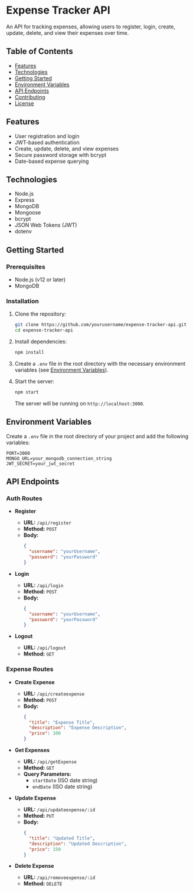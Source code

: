 

# Expense Tracker API

An API for tracking expenses, allowing users to register, login, create, update, delete, and view their expenses over time.

## Table of Contents

- [Features](#features)
- [Technologies](#technologies)
- [Getting Started](#getting-started)
- [Environment Variables](#environment-variables)
- [API Endpoints](#api-endpoints)
- [Contributing](#contributing)
- [License](#license)

## Features

- User registration and login
- JWT-based authentication
- Create, update, delete, and view expenses
- Secure password storage with bcrypt
- Date-based expense querying

## Technologies

- Node.js
- Express
- MongoDB
- Mongoose
- bcrypt
- JSON Web Tokens (JWT)
- dotenv

## Getting Started

### Prerequisites

- Node.js (v12 or later)
- MongoDB

### Installation

1. Clone the repository:

    ```sh
    git clone https://github.com/yourusername/expense-tracker-api.git
    cd expense-tracker-api
    ```

2. Install dependencies:

    ```sh
    npm install
    ```

3. Create a `.env` file in the root directory with the necessary environment variables (see [Environment Variables](#environment-variables)).

4. Start the server:

    ```sh
    npm start
    ```

    The server will be running on `http://localhost:3000`.

## Environment Variables

Create a `.env` file in the root directory of your project and add the following variables:

```env
PORT=3000
MONGO_URL=your_mongodb_connection_string
JWT_SECRET=your_jwt_secret
```

## API Endpoints

### Auth Routes

- **Register**
  - **URL:** `/api/register`
  - **Method:** `POST`
  - **Body:**
    ```json
    {
      "username": "yourUsername",
      "password": "yourPassword"
    }
    ```

- **Login**
  - **URL:** `/api/login`
  - **Method:** `POST`
  - **Body:**
    ```json
    {
      "username": "yourUsername",
      "password": "yourPassword"
    }
    ```

- **Logout**
  - **URL:** `/api/logout`
  - **Method:** `GET`

### Expense Routes

- **Create Expense**
  - **URL:** `/api/createexpense`
  - **Method:** `POST`
  - **Body:**
    ```json
    {
      "title": "Expense Title",
      "description": "Expense Description",
      "price": 100
    }
    ```

- **Get Expenses**
  - **URL:** `/api/getExpense`
  - **Method:** `GET`
  - **Query Parameters:**
    - `startDate` (ISO date string)
    - `endDate` (ISO date string)

- **Update Expense**
  - **URL:** `/api/updateexpense/:id`
  - **Method:** `PUT`
  - **Body:**
    ```json
    {
      "title": "Updated Title",
      "description": "Updated Description",
      "price": 150
    }
    ```

- **Delete Expense**
  - **URL:** `/api/removeexpense/:id`
  - **Method:** `DELETE`

